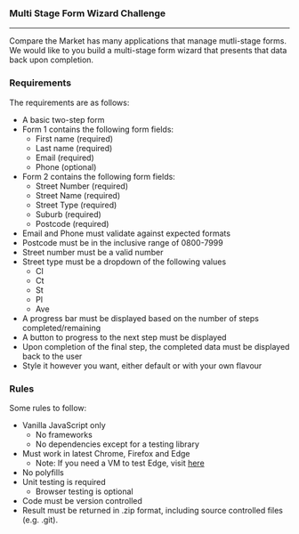 ### Multi Stage Form Wizard Challenge
---

Compare the Market has many applications that manage mutli-stage forms. We would like to you build a multi-stage form wizard that presents that data back upon completion.

### Requirements

The requirements are as follows:

* A basic two-step form
* Form 1 contains the following form fields:
    * First name (required)
    * Last name (required)
    * Email (required)
    * Phone (optional)
* Form 2 contains the following form fields:
    * Street Number (required)
    * Street Name (required)
    * Street Type (required)
    * Suburb (required)
    * Postcode (required)
* Email and Phone must validate against expected formats
* Postcode must be in the inclusive range of 0800-7999
* Street number must be a valid number
* Street type must be a dropdown of the following values
    * Cl
    * Ct
    * St
    * Pl
    * Ave
* A progress bar must be displayed based on the number of steps completed/remaining
* A button to progress to the next step must be displayed
* Upon completion of the final step, the completed data must be displayed back to the user
* Style it however you want, either default or with your own flavour

### Rules

Some rules to follow:

* Vanilla JavaScript only
    * No frameworks
    * No dependencies except for a testing library
* Must work in latest Chrome, Firefox and Edge
    * Note: If you need a VM to test Edge, visit [here](https://developer.microsoft.com/en-us/microsoft-edge/tools/vms/)
* No polyfills
* Unit testing is required
    * Browser testing is optional
* Code must be version controlled
* Result must be returned in .zip format, including source controlled files (e.g. .git).
